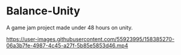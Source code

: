 # Balance-Unity
A game jam project made under 48 hours on unity.


https://user-images.githubusercontent.com/55923995/158385270-06a3b7fe-4987-4c45-a27f-5b85e5853d46.mp4

